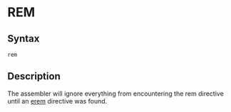 # REM

## Syntax
```assembly
rem
```

## Description
The assembler will ignore everything from encountering the rem directive until an [erem](erem.md) directive was found.
